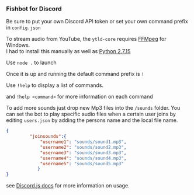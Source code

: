 ### Fishbot for Discord

Be sure to put your own Discord API token or set your own command prefix in `config.json`

To stream audio from YouTube, the `ytld-core` requires [FFMpeg](https://www.ffmpeg.org/download.html#build-windows  "FFMpeg") for Windows.  
I had to install this manually as well as [Python 2.7.15](https://www.python.org/downloads/release/python-2715/ "Python 2.7.15")

Use `node .` to launch

Once it is up and running the default command prefix is `!`
                  
Use `!help` to display a list of commands.
                   
and `!help <command>` for more information on each command

To add more sounds just drop new Mp3 files into the `/sounds` folder.
You can set the bot to play specific audio files when a certain user joins by editing `users.json` by adding the persons name and the local file name.
```json
{
         "joinsounds":{
             "username1": "sounds/sound1.mp3",
             "username2": "sounds/sound2.mp3",
             "username3": "sounds/sound3.mp3",
             "username4": "sounds/sound4.mp3",
             "username5": "sounds/sound5.mp3"
            }
}
```

see [Discord.js docs](https://discord.js.org/#/docs/main/stable/general/welcome "Discord.js") for more information on usage.


